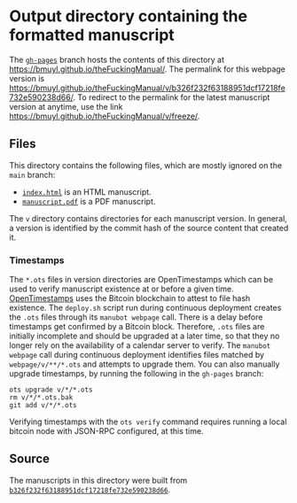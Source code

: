 # Output directory containing the formatted manuscript

The [`gh-pages`](https://github.com/bmuyl/theFuckingManual/tree/gh-pages) branch hosts the contents of this directory at <https://bmuyl.github.io/theFuckingManual/>.
The permalink for this webpage version is <https://bmuyl.github.io/theFuckingManual/v/b326f232f63188951dcf17218fe732e590238d66/>.
To redirect to the permalink for the latest manuscript version at anytime, use the link <https://bmuyl.github.io/theFuckingManual/v/freeze/>.

## Files

This directory contains the following files, which are mostly ignored on the `main` branch:

+ [`index.html`](index.html) is an HTML manuscript.
+ [`manuscript.pdf`](manuscript.pdf) is a PDF manuscript.

The `v` directory contains directories for each manuscript version.
In general, a version is identified by the commit hash of the source content that created it.

### Timestamps

The `*.ots` files in version directories are OpenTimestamps which can be used to verify manuscript existence at or before a given time.
[OpenTimestamps](https://opentimestamps.org/) uses the Bitcoin blockchain to attest to file hash existence.
The `deploy.sh` script run during continuous deployment creates the `.ots` files through its `manubot webpage` call.
There is a delay before timestamps get confirmed by a Bitcoin block.
Therefore, `.ots` files are initially incomplete and should be upgraded at a later time, so that they no longer rely on the availability of a calendar server to verify.
The `manubot webpage` call during continuous deployment identifies files matched by `webpage/v/**/*.ots` and attempts to upgrade them.
You can also manually upgrade timestamps, by running the following in the `gh-pages` branch:

```shell
ots upgrade v/*/*.ots
rm v/*/*.ots.bak
git add v/*/*.ots
```

Verifying timestamps with the `ots verify` command requires running a local bitcoin node with JSON-RPC configured, at this time.

## Source

The manuscripts in this directory were built from
[`b326f232f63188951dcf17218fe732e590238d66`](https://github.com/bmuyl/theFuckingManual/commit/b326f232f63188951dcf17218fe732e590238d66).
